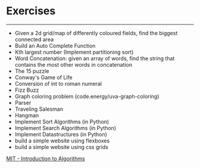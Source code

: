 # Exercises
---
* Given a 2d grid/map of differently coloured fields, find the biggest connected area
* Build an Auto Complete Function
* Kth largest number (Implement partitioning sort)
* Word Concatenation: given an array of words, find the string that contains the most other words in concatenation
* The 15 puzzle
* Conway's Game of Life
* Conversion of int to roman numeral
* Fizz Buzz
* Graph coloring problem (code.energy/uva-graph-coloring)
* Parser
* Traveling Salesman
* Hangman
* Implement Sort Algorithms (in Python)
* Implement Search Algorithms (in Python)
* Implement Datastructures (in Python)
* build a simple website using flexboxes
* build a simple website using css grids

[MIT - Introduction to Algorithms](https://ocw.mit.edu/courses/electrical-engineering-and-computer-science/6-006-introduction-to-algorithms-fall-2011/assignments)